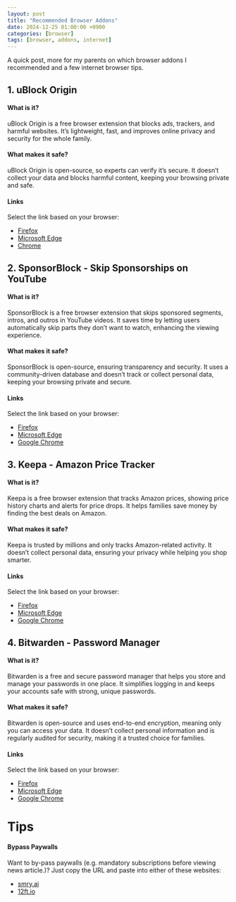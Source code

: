 ```yaml
---
layout: post
title: "Recommended Browser Addons"
date: 2024-12-25 01:00:00 +0900
categories: [browser]
tags: [browser, addons, internet]
---
```


A quick post, more for my parents on which browser addons I recommended and a few internet browser tips. 

## 1. uBlock Origin

#### What is it?

uBlock Origin is a free browser extension that blocks ads, trackers, and harmful websites. It’s lightweight, fast, and improves online privacy and security for the whole family.

#### What makes it safe?

uBlock Origin is open-source, so experts can verify it’s secure. It doesn’t collect your data and blocks harmful content, keeping your browsing private and safe.

#### Links

Select the link based on your browser:
- [Firefox](https://addons.mozilla.org/en-US/firefox/addon/ublock-origin/)
- [Microsoft Edge](https://microsoftedge.microsoft.com/addons/detail/ublock-origin/odfafepnkmbhccpbejgmiehpchacaeak)
- [Chrome](https://chrome.google.com/webstore/detail/ublock-origin/cjpalhdlnbpafiamejdnhcphjbkeiagm)

## 2. SponsorBlock - Skip Sponsorships on YouTube

#### What is it?

SponsorBlock is a free browser extension that skips sponsored segments, intros, and outros in YouTube videos. It saves time by letting users automatically skip parts they don’t want to watch, enhancing the viewing experience.

#### What makes it safe?

SponsorBlock is open-source, ensuring transparency and security. It uses a community-driven database and doesn’t track or collect personal data, keeping your browsing private and secure.

#### Links

Select the link based on your browser:
- [Firefox](https://addons.mozilla.org/addon/sponsorblock)
- [Microsoft Edge](https://microsoftedge.microsoft.com/addons/detail/sponsorblock-for-youtube-/mbmgnelfcpoecdepckhlhegpcehmpmji)
- [Google Chrome](https://chrome.google.com/webstore/detail/mnjggcdmjocbbbhaepdhchncahnbgone)

## 3. Keepa - Amazon Price Tracker

#### What is it?

Keepa is a free browser extension that tracks Amazon prices, showing price history charts and alerts for price drops. It helps families save money by finding the best deals on Amazon.

#### What makes it safe?

Keepa is trusted by millions and only tracks Amazon-related activity. It doesn’t collect personal data, ensuring your privacy while helping you shop smarter.

#### Links

Select the link based on your browser:
- [Firefox](https://addons.mozilla.org/firefox/addon/keepa/)
- [Microsoft Edge](https://microsoftedge.microsoft.com/addons/detail/ejefaeioamebhekmfaclajddbpnnobje)
- [Google Chrome](https://chrome.google.com/webstore/detail/neebplgakaahbhdphmkckjjcegoiijjo)

## 4. Bitwarden - Password Manager

#### What is it?

Bitwarden is a free and secure password manager that helps you store and manage your passwords in one place. It simplifies logging in and keeps your accounts safe with strong, unique passwords.

#### What makes it safe?

Bitwarden is open-source and uses end-to-end encryption, meaning only you can access your data. It doesn’t collect personal information and is regularly audited for security, making it a trusted choice for families.

#### Links

Select the link based on your browser:
- [Firefox](https://addons.mozilla.org/en-US/firefox/addon/bitwarden-password-manager/?browser=firefox)
- [Microsoft Edge](https://microsoftedge.microsoft.com/addons/detail/jbkfoedolllekgbhcbcoahefnbanhhlh)
- [Google Chrome](https://chromewebstore.google.com/detail/bitwarden-free-password-m/nngceckbapebfimnlniiiahkandclblb?browser=chrome)


# Tips

#### Bypass Paywalls
Want to by-pass paywalls (e.g. mandatory subscriptions before viewing news article.)?
Just copy the URL and paste into either of these websites:
- [smry.ai](https://www.smry.ai/)
- [12ft.io](https://12ft.io/)
